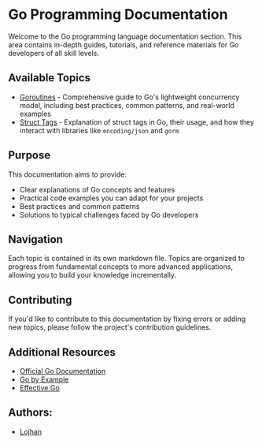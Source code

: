 # Go Programming Documentation

Welcome to the Go programming language documentation section. This area contains in-depth guides, tutorials, and reference materials for Go developers of all skill levels.

## Available Topics
- [Goroutines](goroutines.md) - Comprehensive guide to Go's lightweight concurrency model, including best practices, common patterns, and real-world examples
- [Struct Tags](struct_tags.md) - Explanation of struct tags in Go, their usage, and how they interact with libraries like `encoding/json` and `gorm`

## Purpose

This documentation aims to provide:

- Clear explanations of Go concepts and features
- Practical code examples you can adapt for your projects
- Best practices and common patterns
- Solutions to typical challenges faced by Go developers

## Navigation

Each topic is contained in its own markdown file. Topics are organized to progress from fundamental concepts to more advanced applications, allowing you to build your knowledge incrementally.

## Contributing

If you'd like to contribute to this documentation by fixing errors or adding new topics, please follow the project's contribution guidelines.

## Additional Resources

- [Official Go Documentation](https://golang.org/doc/)
- [Go by Example](https://gobyexample.com/)
- [Effective Go](https://golang.org/doc/effective_go)

## Authors:

- [Lojhan](https://github.com/Lojhan)